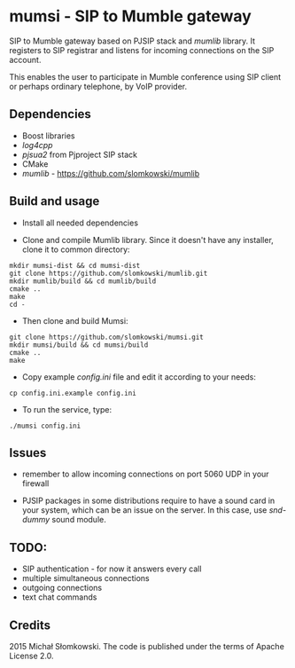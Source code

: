 # mumsi - SIP to Mumble gateway

SIP to Mumble gateway based on PJSIP stack and *mumlib* library. It registers to SIP registrar and listens for incoming
connections on the SIP account.

This enables the user to participate in Mumble conference using SIP client or perhaps ordinary telephone, by VoIP provider.

## Dependencies

* Boost libraries
* *log4cpp*
* *pjsua2* from Pjproject SIP stack
* CMake
* *mumlib* - https://github.com/slomkowski/mumlib

## Build and usage

* Install all needed dependencies

* Clone and compile Mumlib library. Since it doesn't have any installer, clone it to common directory:
```
mkdir mumsi-dist && cd mumsi-dist
git clone https://github.com/slomkowski/mumlib.git
mkdir mumlib/build && cd mumlib/build
cmake ..
make
cd -
```

* Then clone and build Mumsi:
```
git clone https://github.com/slomkowski/mumsi.git
mkdir mumsi/build && cd mumsi/build
cmake ..
make
```

* Copy example *config.ini* file and edit it according to your needs:
```
cp config.ini.example config.ini
```

* To run the service, type:
```
./mumsi config.ini
```

## Issues

* remember to allow incoming connections on port 5060 UDP in your firewall

* PJSIP packages in some distributions require to have a sound card in your system, which can be an issue on the server.
In this case, use *snd-dummy* sound module.

## TODO:

* SIP authentication - for now it answers every call
* multiple simultaneous connections
* outgoing connections
* text chat commands

## Credits

2015 Michał Słomkowski. The code is published under the terms of Apache License 2.0.
